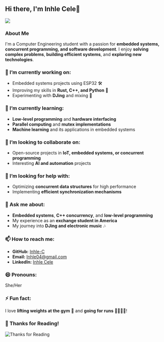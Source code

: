 ## Hi there, I'm Inhle Cele👋
![](https://komarev.com/ghpvc/?username=Inhle-C&color=blue)

### About Me
I'm a Computer Engineering student with a passion for **embedded systems, concurrent programming, and software development**. I enjoy **solving complex problems**, **building efficient systems**, and **exploring new technologies**.  

### 🔭 I’m currently working on:
- Embedded systems projects using ESP32 🛠️
- Improving my skills in **Rust, C++, and Python** 🐍
- Experimenting with **DJing** and mixing 🎵  

### 🌱 I’m currently learning:
- **Low-level programming** and **hardware interfacing**
- **Parallel computing** and **mutex implementations**
- **Machine learning** and its applications in embedded systems  

### 👯 I’m looking to collaborate on:
- Open-source projects in **IoT, embedded systems, or concurrent programming**
- Interesting **AI and automation** projects  

### 🤔 I’m looking for help with:
- Optimizing **concurrent data structures** for high performance
- Implementing **efficient synchronization mechanisms**  

### 💬 Ask me about:
- **Embedded systems**, **C++ concurrency**, and **low-level programming**
- My experience as an **exchange student in America**
- My journey into **DJing and electronic music** 🎶  

### 📫 How to reach me:
- **GitHub:** [Inhle-C](https://github.com/Inhle-C)
- **Email:** Inhle04@gmail.com
- **LinkedIn:** [Inhle Cele](https://www.linkedin.com/in/inhle-cele-651340258/)

### 😄 Pronouns:
She/Her  

### ⚡ Fun fact:
I love **lifting weights at the gym** 💪 and **going for runs** 👟🏃‍♂️‍➡️!

### 🎉 Thanks for Reading!

![Thanks for Reading](https://www.icegif.com/wp-content/uploads/2023/06/icegif-795.gif)
